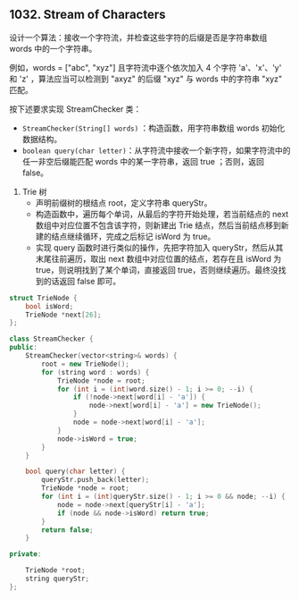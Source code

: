 ## 1032. Stream of Characters

设计一个算法：接收一个字符流，并检查这些字符的后缀是否是字符串数组 words 中的一个字符串。

例如，words = ["abc", "xyz"] 且字符流中逐个依次加入 4 个字符 'a'、'x'、'y' 和 'z' ，算法应当可以检测到 "axyz" 的后缀 "xyz" 与 words 中的字符串 "xyz" 匹配。

按下述要求实现 StreamChecker 类：

- `StreamChecker(String[] words)` ：构造函数，用字符串数组 words 初始化数据结构。
- `boolean query(char letter)`：从字符流中接收一个新字符，如果字符流中的任一非空后缀能匹配 words 中的某一字符串，返回 true ；否则，返回 false。

1. Trie 树
   - 声明前缀树的根结点 root，定义字符串 queryStr。
   - 构造函数中，遍历每个单词，从最后的字符开始处理，若当前结点的 next 数组中对应位置不包含该字符，则新建出 Trie 结点，然后当前结点移到新建的结点继续循环，完成之后标记 isWord 为 true。
   - 实现 query 函数时进行类似的操作，先把字符加入 queryStr，然后从其末尾往前遍历，取出 next 数组中对应位置的结点，若存在且 isWord 为 true，则说明找到了某个单词，直接返回 true，否则继续遍历。最终没找到的话返回 false 即可。

```cpp
struct TrieNode {
    bool isWord;
    TrieNode *next[26];
};

class StreamChecker {
public:
    StreamChecker(vector<string>& words) {
        root = new TrieNode();
        for (string word : words) {
            TrieNode *node = root;
            for (int i = (int)word.size() - 1; i >= 0; --i) {
                if (!node->next[word[i] - 'a']) {
                    node->next[word[i] - 'a'] = new TrieNode();
                }
                node = node->next[word[i] - 'a'];
            }
            node->isWord = true;
        }
    }

    bool query(char letter) {
        queryStr.push_back(letter);
        TrieNode *node = root;
        for (int i = (int)queryStr.size() - 1; i >= 0 && node; --i) {
            node = node->next[queryStr[i] - 'a'];
            if (node && node->isWord) return true;
        }
        return false;
    }

private:

    TrieNode *root;
    string queryStr;
};
```
